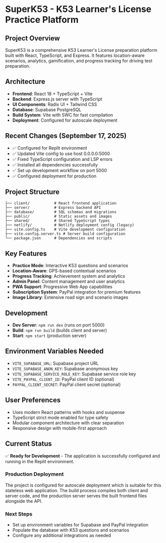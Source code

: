 # SuperK53 - K53 Learner's License Practice Platform

## Project Overview
SuperK53 is a comprehensive K53 Learner's License preparation platform built with React, TypeScript, and Express. It features location-aware scenarios, analytics, gamification, and progress tracking for driving test preparation.

## Architecture
- **Frontend**: React 18 + TypeScript + Vite
- **Backend**: Express.js server with TypeScript
- **UI Components**: Radix UI + Tailwind CSS
- **Database**: Supabase PostgreSQL
- **Build System**: Vite with SWC for fast compilation
- **Deployment**: Configured for autoscale deployment

## Recent Changes (September 17, 2025)
- ✅ Configured for Replit environment
- ✅ Updated Vite config to use host 0.0.0.0:5000
- ✅ Fixed TypeScript configuration and LSP errors  
- ✅ Installed all dependencies successfully
- ✅ Set up development workflow on port 5000
- ✅ Configured deployment for production

## Project Structure
```
├── client/           # React frontend application
├── server/           # Express backend API
├── database/         # SQL schemas and migrations
├── public/           # Static assets and images
├── shared/           # Shared TypeScript types
├── netlify/          # Netlify deployment config (legacy)
├── vite.config.ts    # Vite development configuration
├── vite.config.server.ts # Server build configuration
└── package.json      # Dependencies and scripts
```

## Key Features
- **Practice Mode**: Interactive K53 questions and scenarios
- **Location-Aware**: GPS-based contextual scenarios
- **Progress Tracking**: Achievement system and analytics
- **Admin Panel**: Content management and user analytics
- **PWA Support**: Progressive Web App capabilities
- **Subscription System**: PayPal integration for premium features
- **Image Library**: Extensive road sign and scenario images

## Development
- **Dev Server**: `npm run dev` (runs on port 5000)
- **Build**: `npm run build` (builds client and server)
- **Start**: `npm start` (production server)

## Environment Variables Needed
- `VITE_SUPABASE_URL`: Supabase project URL
- `VITE_SUPABASE_ANON_KEY`: Supabase anonymous key
- `VITE_SUPABASE_SERVICE_ROLE_KEY`: Supabase service role key
- `VITE_PAYPAL_CLIENT_ID`: PayPal client ID (optional)
- `PAYPAL_CLIENT_SECRET`: PayPal client secret (optional)

## User Preferences
- Uses modern React patterns with hooks and suspense
- TypeScript strict mode enabled for type safety
- Modular component architecture with clear separation
- Responsive design with mobile-first approach

## Current Status
✅ **Ready for Development** - The application is successfully configured and running in the Replit environment.

### Production Deployment
The project is configured for autoscale deployment which is suitable for this stateless web application. The build process compiles both client and server code, and the production server serves the built frontend files alongside the API.

### Next Steps
- Set up environment variables for Supabase and PayPal integration
- Populate the database with K53 questions and scenarios
- Configure any additional integrations as needed